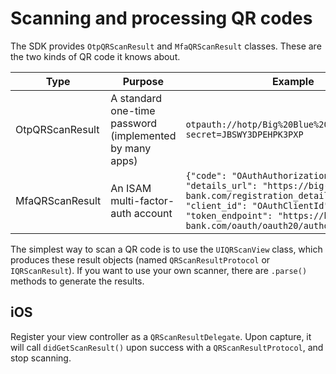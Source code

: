 # Scanning and processing QR codes

The SDK provides `OtpQRScanResult` and `MfaQRScanResult` classes. These are the two kinds of QR code it knows about.

| Type | Purpose | Example |
| ---- | ------- | ------- |
| OtpQRScanResult | A standard one-time password (implemented by many apps) | `otpauth://hotp/Big%20Blue%20Bank:testuser?secret=JBSWY3DPEHPK3PXP` |
| MfaQRScanResult | An ISAM multi-factor-auth account | `{"code": "OAuthAuthorizationCode", "details_url": "https://big-blue-bank.com/registration_details", "client_id": "OAuthClientId", "token_endpoint": "https://big-blue-bank.com/oauth/oauth20/authorize"}` |

The simplest way to scan a QR code is to use the `UIQRScanView` class, which produces these result objects (named `QRScanResultProtocol` or `IQRScanResult`). If you want to use your own scanner, there are `.parse()` methods to generate the results.

## iOS

Register your view controller as a `QRScanResultDelegate`. Upon capture, it will call `didGetScanResult()` upon success with a `QRScanResultProtocol`, and stop scanning.
